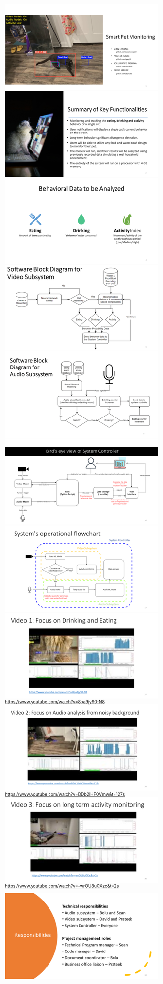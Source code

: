 ![](https://github.com/djarufes/smartPetMonitor/blob/main/figures/spm.png)
![](https://github.com/djarufes/smartPetMonitor/blob/main/figures/Slide2.PNG)
![](https://github.com/djarufes/smartPetMonitor/blob/main/figures/Slide4.PNG)
![](https://github.com/djarufes/smartPetMonitor/blob/main/figures/Slide6.PNG)
![](https://github.com/djarufes/smartPetMonitor/blob/main/figures/Slide8.PNG)
![](https://github.com/djarufes/smartPetMonitor/blob/main/figures/Slide16.PNG)
![](https://github.com/djarufes/smartPetMonitor/blob/main/figures/Slide17.PNG)
![](https://github.com/djarufes/smartPetMonitor/blob/main/figures/Slide27.PNG)
https://www.youtube.com/watch?v=8pa9jy90-N8 
![](https://github.com/djarufes/smartPetMonitor/blob/main/figures/Slide28.PNG)
https://www.youtube.com/watch?v=DDb2lHFOVmw&t=127s 
![](https://github.com/djarufes/smartPetMonitor/blob/main/figures/Slide30.PNG)
https://www.youtube.com/watch?v=-wrOU8uOXzc&t=2s 

![](https://github.com/djarufes/smartPetMonitor/blob/main/figures/Slide34.PNG)
